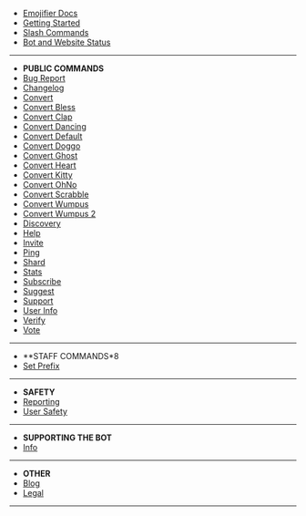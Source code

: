 - [Emojifier Docs](/)
- [Getting Started](getting-started.md)
- [Slash Commands](slash-commands.md)
- [Bot and Website Status](status.md)

---
- **PUBLIC COMMANDS**
- [Bug Report](all/bugreport.md)
- [Changelog](all/changelog.md)
- [Convert](all/convert.md)
- [Convert Bless](all/convertbless.md)
- [Convert Clap](all/convertclap.md)
- [Convert Dancing](all/convertdancing.md)
- [Convert Default](all/convertdefault.md)
- [Convert Doggo](all/convertdoggo.md)
- [Convert Ghost](all/convertghost.md)
- [Convert Heart](all/convertheart.md)
- [Convert Kitty](all/convertkitty.md)
- [Convert OhNo](all/convertohno.md)
- [Convert Scrabble](all/convertscrabble.md)
- [Convert Wumpus](all/convertwumpus.md)
- [Convert Wumpus 2](all/convertwumpus2.md)
- [Discovery](all/discovery.md)
- [Help](all/help.md)
- [Invite](all/invite.md)
- [Ping](all/ping.md)
- [Shard](all/shard.md)
- [Stats](all/stats.md)
- [Subscribe](all/subscribe.md)
- [Suggest](all/suggest.md)
- [Support](all/support.md)
- [User Info](all/userinfo.md)
- [Verify](all/verify.md)
- [Vote](all/vote.md)

---

- **STAFF COMMANDS*8
- [Set Prefix](staff/setprefix.md)

---

- **SAFETY**
- [Reporting](safety/reporting.md)
- [User Safety](safety/usersafety.md)

---
- **SUPPORTING THE BOT**
- [Info](supporting/info.md)

---
- **OTHER**
- [Blog](other/blog.md)
- [Legal](other/legal.md)

---

